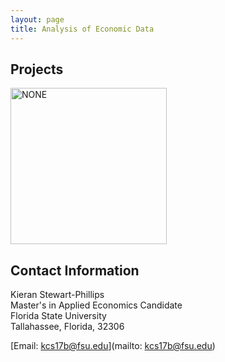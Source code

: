 ```yaml
---
layout: page
title: Analysis of Economic Data
---
```


##  Projects
<a> 
<img src="https://avatars.githubusercontent.com/u/97981374?v=4" alt="NONE" width="250"/>
</a>

## Contact Information 

Kieran Stewart-Phillips<br/>
Master's in Applied Economics Candidate <br/>
Florida State University <br/>
Tallahassee, Florida, 32306 <br/>

[Email: kcs17b@fsu.edu](mailto: kcs17b@fsu.edu)
